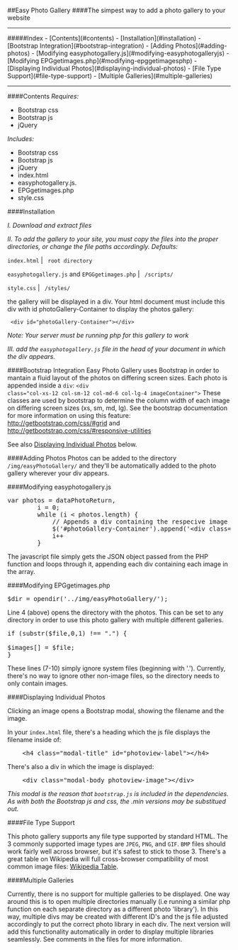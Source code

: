 ##Easy Photo Gallery
####The simpest way to add a photo gallery to your website
<hr>
#####Index
- [Contents](#contents)
- [Installation](#installation)
- [Bootstrap Integration](#bootstrap-integration)
- [Adding Photos](#adding-photos)
- [Modifying easyphotogallery.js](#modifying-easyphotogalleryjs)
- [Modifying EPGgetimages.php](#modifying-epggetimagesphp)
- [Displaying Individual Photos](#displaying-individual-photos)
- [File Type Support](#file-type-support)
- [Multiple Galleries](#multiple-galleries)

<hr>

####Contents
*Requires:*

- Bootstrap css
- Bootstrap js
- jQuery

*Includes:*

- Bootstrap css
- Bootstrap js
- jQuery
- index.html
- easyphotogallery.js. 
- EPGgetimages.php
- style.css

####Installation

*I. Download and extract files*

*II. To add the gallery to your site, you must copy the files into the proper directories, or change the file paths accordingly. 
Defaults:*

<code>index.html</code>  |  <code> root directory </code>

<code>easyphotogallery.js</code> and <code>EPGGgetimages.php</code>  |  <code> /scripts/ </code>

<code>style.css</code>  |  </code> <code> /styles/ </code>


the gallery will be displayed in a div. Your html document must include this div with id photoGallery-Container to display the photos gallery:

<code> &lt;div id="photoGallery-Container"&gt;&lt;/div&gt; </code>

*Note: Your server must be running php for this gallery to work*


*III. add the <code>easyphotogallery.js</code> file in the head of your document in which the div appears.*

####Bootstrap Integration
Easy Photo Gallery uses Bootstrap in order to mantain a fluid layout of the photos on differing screen sizes. Each photo is 
appended inside a <code>div</code>: <code>&lt;div class="col-xs-12 col-sm-12 col-md-6 col-lg-4 imageContainer"&gt;</code> These
classes are used by bootstrap to determine the column width of each image on differing screen sizes (xs, sm, md, lg). See the 
bootstrap documentation for more information on using this feature: http://getbootstrap.com/css/#grid and http://getbootstrap.com/css/#responsive-utilities

See also [Displaying Individual Photos](#displaying-individual-photos) below.

####Adding Photos
Photos can be added to the directory <code>/img/easyPhotoGallery/</code> and they'll be automatically added to the photo gallery wherever your div appears.

####Modifying easyphotogallery.js
<pre>
var photos = dataPhotoReturn,
	    i = 0;
		while (i &lt; photos.length) {
			// Appends a div containing the respecive image
			$('#photoGallery-Container').append('&lt;div class=&quot;col-xs-12 col-sm-12 col-md-6 col-lg-4 imageContainer&quot;&gt; &lt;a href=&quot;/img/easyPhotoGallery/' +  photos[i] + '&quot;&gt;&lt;img class=&quot;galleryImage&quot; src=&quot;/img/easyPhotoGallery/' +  photos[i] +'&quot;&quot; style=&quot;width: 100%&quot;&gt;&lt;/a&gt;&lt;/div&gt;');
			i++
		}
</pre>
The javascript file simply gets the JSON object passed from the PHP function and loops through it, appending each div containing each image in the array.

####Modifying EPGgetimages.php
<pre>
$dir = opendir('../img/easyPhotoGallery/');
</pre>
Line 4 (above) opens the directory with the photos. This can be set to any directory in order to use this photo gallery with multiple different galleries.

<pre>
if (substr($file,0,1) !== ".") {

$images[] = $file;
}
</pre>
These lines (7-10) simply ignore system files (beginning with '.'). Currently, there's no way to ignore other non-image files, so the directory needs to only contain images.

####Displaying Individual Photos

Clicking an image opens a Bootstrap modal, showing the filename and the image.

In your <code>index.html</code> file, there's a heading which the js file displays the filename inside of:
<pre>
	&lt;h4 class=&quot;modal-title&quot; id=&quot;photoview-label&quot;&gt;&lt;/h4&gt;
</pre>
There's also a div in which the image is displayed:
<pre>
	&lt;div class=&quot;modal-body photoview-image&quot;&gt;&lt;/div&gt;
</pre>
*This modal is the reason that <code>bootstrap.js</code> is included in the dependencies. As with both the Bootstrap js and css, the .min versions may be substitued out.*

####File Type Support

This photo gallery supports any file type supported by standard HTML. The 3 commonly supported image types are <code>JPEG</code>, <code>PNG</code>, and <code>GIF</code>. <code>BMP</code> files should work fairly well across browser, but it's safest to stick to those 3. There's a great table on Wikipedia will full cross-browser compatibility of most common image files: [Wikipedia Table](https://en.wikipedia.org/wiki/Comparison_of_web_browsers#Image_format_support).

####Multiple Galleries

Currently, there is no support for multiple galleries to be displayed. One way around this is to open multiple directories manually (i.e running a similar php function on each separate directory as a different photo 'library'). In this way, multiple divs may be created with different ID's and the js file adjusted accordingly to put the correct photo library in each div. The next version will add this functionality automatically in order to display multiple libraries seamlessly. See comments in the files for more information.
